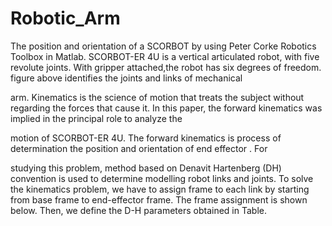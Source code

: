 # Robotic_Arm
The position and orientation of a SCORBOT by using Peter Corke Robotics Toolbox in Matlab.
SCORBOT-ER 4U is a vertical articulated robot, with five revolute joints. With gripper attached,the robot has six degrees of freedom. figure above identifies the joints and links of mechanical

arm. Kinematics is the science of motion that treats the subject without regarding the forces that cause it. In this paper, the forward kinematics was implied in the principal role to analyze the

motion of SCORBOT-ER 4U. The forward kinematics is process of determination the position and orientation of end effector . For

studying this problem, method based on Denavit Hartenberg (DH) convention is used to determine modelling robot links and joints. To solve the kinematics problem, we have to assign frame to each link by starting from base frame to end-effector frame. The frame assignment is shown below. Then, we define the D-H parameters obtained in Table.
